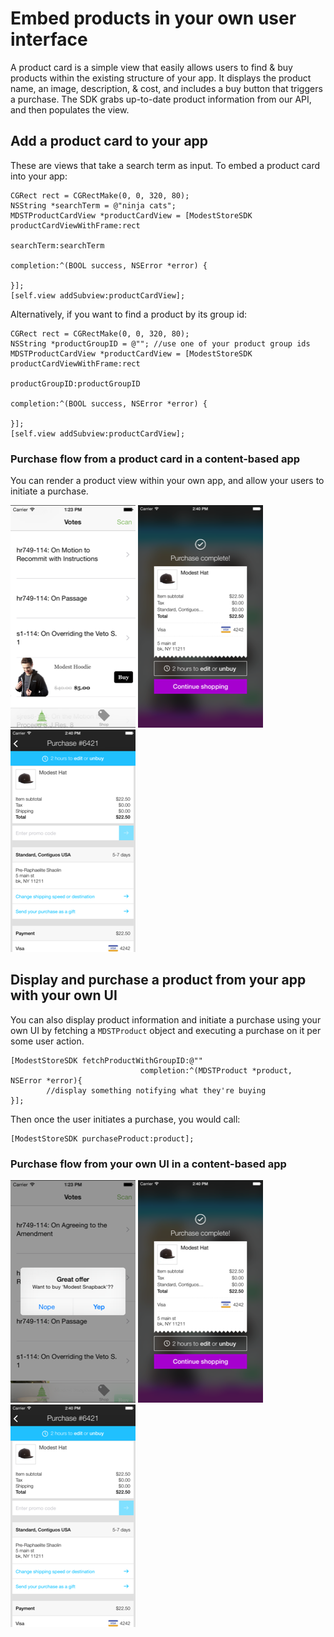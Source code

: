 # Embed products in your own user interface

A product card is a simple view that easily allows users to find & buy products within the existing structure of your app. It displays the product name, an image, description, & cost, and includes a buy button that triggers a purchase.  The SDK grabs up-to-date product information from our API, and then populates the view.

## Add a product card to your app

These are views that take a search term as input. To embed a product card into your app:

```objc
CGRect rect = CGRectMake(0, 0, 320, 80);
NSString *searchTerm = @"ninja cats";
MDSTProductCardView *productCardView = [ModestStoreSDK productCardViewWithFrame:rect 
                                                                     searchTerm:searchTerm 
                                                                     completion:^(BOOL success, NSError *error) {

}];
[self.view addSubview:productCardView];
```

Alternatively, if you want to find a product by its group id:
```objc
CGRect rect = CGRectMake(0, 0, 320, 80);
NSString *productGroupID = @""; //use one of your product group ids
MDSTProductCardView *productCardView = [ModestStoreSDK productCardViewWithFrame:rect 
                                                                 productGroupID:productGroupID 
                                                                     completion:^(BOOL success, NSError *error) {

}];
[self.view addSubview:productCardView];
```


### Purchase flow from a product card in a content-based app
You can render a product view within your own app, and allow your users to initiate a purchase.

[![Product Card](../screenshots/thumbs/product_card.png)](../screenshots/product_card.png?raw=true)
[![Purchase Confirmation](../screenshots/thumbs/purchase_confirmation.png)](../screenshots/purchase_confirmation.png?raw=true)
[![Receipt](../screenshots/thumbs/receipt.png)](../screenshots/receipt.png?raw=true)


## Display and purchase a product from your app with your own UI
You can also display product information and initiate a purchase using your own UI by fetching a `MDSTProduct` object and executing a purchase on it per some user action.

```objc
[ModestStoreSDK fetchProductWithGroupID:@"" 
                             completion:^(MDSTProduct *product, NSError *error){
        //display something notifying what they're buying
}];
```

Then once the user initiates a purchase, you would call:
```objc
[ModestStoreSDK purchaseProduct:product];
```

### Purchase flow from your own UI in a content-based app
[![Custom UI Purchase](../screenshots/thumbs/purchase_custom_ui.png)](../screenshots/purchase_custom_ui.png?raw=true)
[![Purchase Confirmation](../screenshots/thumbs/purchase_confirmation.png)](../screenshots/purchase_confirmation.png?raw=true)
[![Receipt](../screenshots/thumbs/receipt.png)](../screenshots/receipt.png?raw=true)
